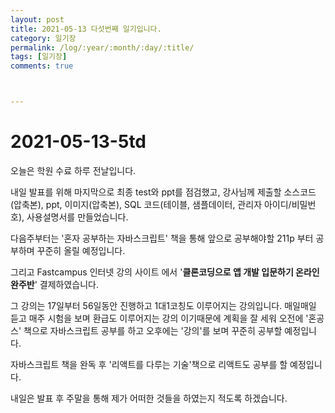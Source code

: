 ```yaml
---
layout: post
title: 2021-05-13 다섯번째 일기입니다.
category: 일기장
permalink: /log/:year/:month/:day/:title/
tags: [일기장]
comments: true



---
```




# 2021-05-13-5td

오늘은 학원 수료 하루 전날입니다.

내일 발표를 위해 마지막으로 최종 test와 ppt를 점검했고, 강사님께 제출할 소스코드(압축본), ppt, 이미지(압축본), SQL 코드(테이블, 샘플데이터, 관리자 아이디/비밀번호), 사용설명서를 만들었습니다.

다음주부터는 '혼자 공부하는 자바스크립트' 책을 통해 앞으로 공부해야할 211p 부터 공부하며 꾸준히 올릴 예정입니다.

그리고 Fastcampus 인터넷 강의 사이트 에서 '**클론코딩으로 앱 개발 입문하기 온라인 완주반**' 결제하였습니다.

그 강의는 17일부터 56일동안 진행하고 1대1코칭도 이루어지는 강의입니다. 매일매일 듣고 매주 시험을 보며 환급도 이루어지는 강의 이기때문에 계획을 잘 세워 오전에 '혼공스' 책으로 자바스크립트 공부를 하고 오후에는 '강의'를 보며 꾸준히 공부할 예정입니다. 

자바스크립트 책을 완독 후 '리액트를 다루는 기술'책으로 리액트도 공부를 할 예정입니다.



내일은 발표 후 주말을 통해 제가 어떠한 것들을 하였는지 적도록 하겠습니다.